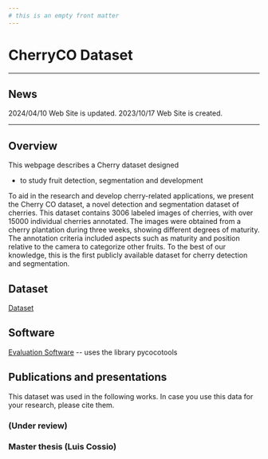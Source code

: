 ```yaml
---
# this is an empty front matter
---
```


# CherryCO Dataset

* * *

## News

2024/04/10 Web Site is updated.
2023/10/17 Web Site is created.

* * *

## Overview
This webpage describes a Cherry dataset designed
+ to study fruit detection, segmentation and development

To aid in the research and develop cherry-related applications, we present the Cherry CO dataset, a novel detection and segmentation dataset of cherries. This dataset contains 3006 labeled images of cherries, with over 15000 individual cherries annotated. The images were obtained from a cherry plantation during three weeks, showing different degrees of maturity. The annotation criteria included aspects such as maturity and position relative to the camera to categorize other fruits. To the best of our knowledge, this is the first publicly available dataset for cherry detection and segmentation.

## Dataset

[Dataset](https://drive.google.com/drive/u/1/folders/1_-sOfq6KC62i9_rKeMwwGba5uBOaagaj) 

## Software

[Evaluation Software](https://github.com/LuisCossioUOH/evaluation_Cherry_CO) -- uses the library pycocotools

## Publications and presentations

This dataset was used in the following works. In case you use this data for your research, please cite them.

### (Under review)

### Master thesis (Luis Cossio)




